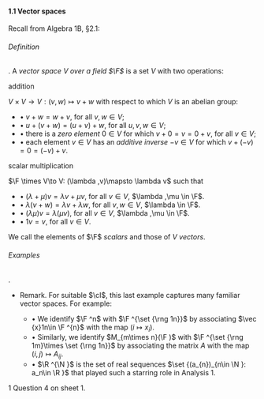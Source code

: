#### 1.1 Vector spaces

Recall from Algebra 1B, §2.1:

###### Definition

. A _vector space $V$ over a field $\F$_ is a set $V$ with two operations:

addition

$V\times V\to V: (v,w)\mapsto v+w$ with respect to which $V$ is an abelian group:

- • $v+w=w+v$, for all $v,w\in V$;
- • $u+(v+w)=(u+v)+w$, for all $u,v,w\in V$;
- • there is a _zero element_ $0\in V$ for which $v+0=v=0+v$, for all $v\in V$;
- • each element $v\in V$ has an _additive inverse_ $-v\in V$ for which $v+(-v)=0=(-v)+v$.

scalar multiplication

$\F \times V\to V: (\lambda ,v)\mapsto \lambda v$ such that

- • $(\lambda +\mu )v=\lambda v+\mu v$, for all $v\in V$, $\lambda ,\mu \in \F$.
- • $\lambda (v+w)=\lambda v+\lambda w$, for all $v,w\in V$, $\lambda \in \F$.
- • $(\lambda \mu )v=\lambda (\mu v)$, for all $v\in V$, $\lambda ,\mu \in \F$.
- • $1v=v$, for all $v\in V$.

We call the elements of $\F$ _scalars_ and those of $V$ _vectors_.

###### Examples

.

- Remark. For suitable $\cI$, this last example captures many familiar vector spaces. For example:

  - • We identify $\F ^n$ with $\F ^{\set {\rng 1n}}$ by associating $\vec {x}1n\in \F ^{n}$ with the map $(i\mapsto x_i)$.
  - • Similarly, we identify $M_{m\times n}(\F )$ with $\F ^{\set {\rng 1m}\times \set {\rng 1n}}$ by associating the matrix $A$ with the map $(i,j)\mapsto A_{ij}$.
  - • $\R ^{\N }$ is the set of real sequences $\set {(a_{n})_{n\in \N }: a_n\in \R }$ that played such a starring role in Analysis 1.

1 Question 4 on sheet 1.